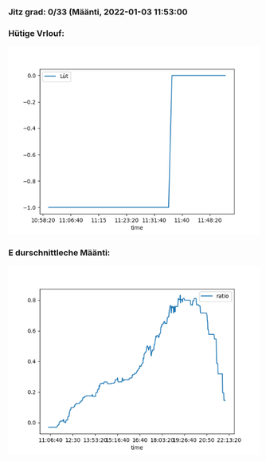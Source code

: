### Jitz grad: 0/33 (Määnti, 2022-01-03 11:53:00

### Hütige Vrlouf:
![Graph](Today.png)

### E durschnittleche Määnti:
![Graph](Määnti.png)
